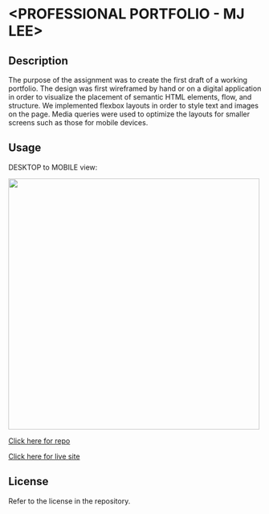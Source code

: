 # <PROFESSIONAL PORTFOLIO - MJ LEE>

## Description

The purpose of the assignment was to create the first draft of a working portfolio. The design was first wireframed by hand or on a digital application in order to visualize the placement of semantic HTML elements, flow, and structure. We implemented flexbox layouts in order to style text and images on the page. Media queries were used to optimize the layouts for smaller screens such as those for mobile devices.

## Usage

DESKTOP to MOBILE view:

<img src="https://github.com/myrojoylee/professional-portfolio-mj-lee/blob/main/assets/images/portfolio_desktop_to_mobile.gif" width = "500" />

[Click here for repo](https://github.com/myrojoylee/professional-portfolio-mj-lee)

[Click here for live site](https://myrojoylee.github.io/professional-portfolio-mj-lee/)

## License

Refer to the license in the repository.
